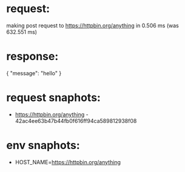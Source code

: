 # request:

making post request to https://httpbin.org/anything in 0.506 ms (was 632.551 ms)

# response:

{
    "message": "hello"
}

# request snaphots:

 * https://httpbin.org/anything - 42ac4ee63b47b44fb0f616ff94ca589812938f08

# env snaphots:

 * HOST_NAME=https://httpbin.org/anything
